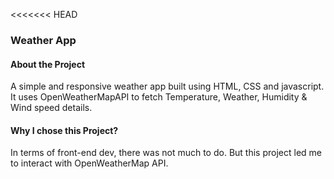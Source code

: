 <<<<<<< HEAD
### Weather App

#### About the Project

A simple and responsive weather app built using HTML, CSS and javascript.
It uses OpenWeatherMapAPI to fetch Temperature, Weather, Humidity & Wind speed details.

#### Why I chose this Project?

In terms of front-end dev, there was not much to do. But this project led me to interact with OpenWeatherMap API.